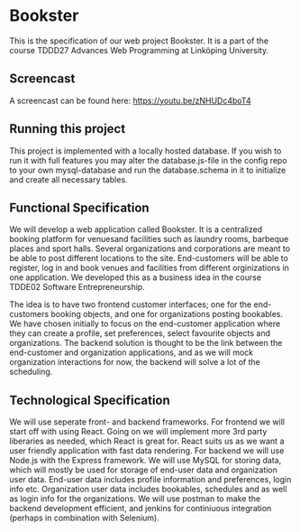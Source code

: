 # Bookster

This is the specification of our web project Bookster. It is a part of the
course TDDD27 Advances Web Programming at Linköping University.

## Screencast

A screencast can be found here: https://youtu.be/zNHUDc4boT4

## Running this project

This project is implemented with a locally hosted database. If you wish to run 
it with full features you may alter the database.js-file in the config repo to
your own mysql-database and run the database.schema in it to initialize and
create all necessary tables.



## Functional Specification

We will develop a web application called Bookster. It is a centralized booking
platform for venuesand facilities such as laundry rooms, barbeque places and 
sport halls. Several organizations and corporations are meant to be able to
post different locations to the site. End-customers will be able to register,
log in and book venues and facilities from different orginizations in one
application. We developed this as a business idea in the course TDDE02 Software
Entrepreneurship.

The idea is to have two frontend customer interfaces; one for the end-customers
booking objects, and one for organizations posting bookables. We have chosen
initially to focus on the end-customer application where they can create a
profile, set preferences, select favourite objects and organizations. The
backend solution is thought to be the link between the end-customer and
organization applications, and as we will mock organization interactions for now,
the backend will solve a lot of the scheduling.

## Technological Specification

We will use seperate front- and backend frameworks. For frontend we will start off
with using React. Going on we will implement more 3rd party liberaries as needed,
which React is great for. React suits us as we want a user friendly application
with fast data rendering. For backend we will use Node.js with the Express
framework. We will use MySQL for storing data, which will mostly be used for
storage of end-user data and organization user data. End-user data includes profile
information and preferences, login info etc. Organization user data includes
bookables, schedules and as well as login info for the organizations. We will use
postman to make the backend development efficient, and jenkins for continiuous
integration (perhaps in combination with Selenium).